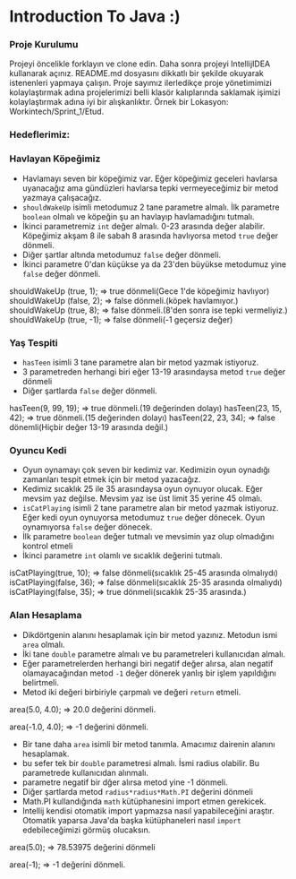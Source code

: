 # Introduction To Java :)

### Proje Kurulumu

Projeyi öncelikle forklayın ve clone edin.
Daha sonra projeyi IntellijIDEA kullanarak açınız. README.md dosyasını dikkatlı bir şekilde okuyarak istenenleri yapmaya çalışın.
Proje sayımız ilerledikçe proje yönetimimizi kolaylaştırmak adına projelerimizi belli klasör kalıplarında saklamak işimizi kolaylaştırmak adına iyi bir alışkanlıktır.
Örnek bir Lokasyon: Workintech/Sprint_1/Etud.

### Hedeflerimiz:

### Havlayan Köpeğimiz

* Havlamayı seven bir köpeğimiz var. Eğer köpeğimiz geceleri havlarsa uyanacağız ama gündüzleri havlarsa tepki vermeyeceğimiz bir metod yazmaya çalışacağız.
* ```shouldWakeUp``` isimli metodumuz 2 tane parametre almalı. İlk parametre ```boolean``` olmalı ve köpeğin şu an havlayıp havlamadığını tutmalı.
* İkinci parametremiz ```int``` değer almalı. 0-23 arasında değer alabilir. Köpeğimiz akşam 8 ile sabah 8 arasında havlıyorsa metod ```true``` değer dönmeli.
* Diğer şartlar altında metodumuz ```false``` değer dönmeli.
* İkinci parametre 0'dan küçükse ya da 23'den büyükse metodumuz yine ```false``` değer dönmeli.


shouldWakeUp (true, 1); => true dönmeli(Gece 1'de köpeğimiz havlıyor)
shouldWakeUp (false, 2); => false dönmeli.(köpek havlamıyor.)
shouldWakeUp (true, 8); => false dönmeli.(8'den sonra ise tepki vermeliyiz.)
shouldWakeUp (true, -1); => false dönmeli(-1 geçersiz değer)

### Yaş Tespiti

* ```hasTeen``` isimli 3 tane parametre alan bir metod yazmak istiyoruz.
* 3 parametreden herhangi biri eğer 13-19 arasındaysa metod ```true``` değer dönmeli
* Diğer şartlarda ```false``` değer dönmeli.

hasTeen(9, 99, 19); => true dönmeli.(19 değerinden dolayı)
hasTeen(23, 15, 42); => true dönmeli.(15 değerinden dolayı)
hasTeen(22, 23, 34); => false dönemli(Hiçbir değer 13-19 arasında değil.)


### Oyuncu Kedi

* Oyun oynamayı çok seven bir kedimiz var. Kedimizin oyun oynadığı zamanları tespit etmek için bir metod yazacağız.
* Kedimiz sıcaklık 25 ile 35 arasındaysa oyun oynuyor olucak. Eğer mevsim yaz değilse. Mevsim yaz ise üst limit 35 yerine 45 olmalı.
* ```isCatPlaying``` isimli 2 tane parametre alan bir metod yazmak istiyoruz. Eğer kedi oyun oynuyorsa metodumuz ```true``` değer dönecek. Oyun oynamıyorsa ```false``` değer dönecek.
* İlk parametre ```boolean``` değer tutmalı ve mevsimin yaz olup olmadığını kontrol etmeli
* İkinci parametre ```int``` olamlı ve sıcaklık değerini tutmalı.


isCatPlaying(true, 10); => false dönmeli(sıcaklık 25-45 arasında olmalıydı)
isCatPlaying(false, 36); => false dönmeli(sıcaklık 25-35 arasında olmalıydı)
isCatPlaying(false, 35); => true dönmeli(sıcaklık 25-35 arasında.)

### Alan Hesaplama

* Dikdörtgenin alanını hesaplamak için bir metod yazınız. Metodun ismi ```area``` olmalı.
* İki tane ```double``` parametre almalı ve bu parametreleri kullanıcıdan almalı.
* Eğer parametrelerden herhangi biri negatif değer alırsa, alan negatif olamayacağından metod ```-1``` değer dönerek yanlış bir işlem yapıldığını belirtmeli.
* Metod iki değeri birbiriyle çarpmalı ve değeri ```return``` etmeli.

area(5.0, 4.0); => 20.0 değerini dönmeli.

area(-1.0, 4.0); => -1 değerini dönmeli.

* Bir tane daha ```area``` isimli bir metod tanımla. Amacımız dairenin alanını hesaplamak.
* bu sefer tek bir ```double``` parametresi almalı. İsmi radius olabilir. Bu parametrede kullanıcıdan alınmalı.
* parametre negatif bir dğer alırsa metod yine -1 dönmeli.
* Diğer şartlarda metod ```radius*radius*Math.PI``` değerini dönmeli
* Math.PI kullandığında ````math```` kütüphanesini import etmen gerekicek. 
* Intellij kendisi otomatik import yapmazsa nasıl yapabileceğini araştır. Otomatik yaparsa Java'da başka kütüphaneleri nasıl ```import``` edebileceğimizi görmüş olucaksın.

area(5.0); => 78.53975 değerini dönmeli

area(-1); => -1 değerini dönmeli.